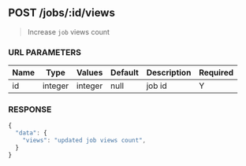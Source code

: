 ## **POST** /jobs/:id/views

> Increase `job` views count

### **URL PARAMETERS**

| Name | Type    | Values  | Default | Description | Required |
| ---- | ------- | ------- | ------- | ----------- | -------- |
| id   | integer | integer |  null   | job id      |     Y    |

### **RESPONSE**

``` js
{
  "data": {
    "views": "updated job views count",
  }
}
```